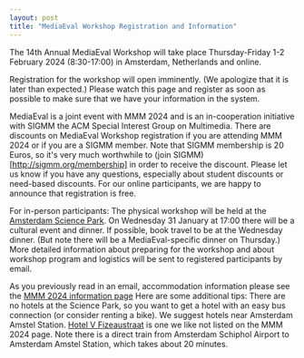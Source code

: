 ```yaml
---
layout: post
title: "MediaEval Workshop Registration and Information"
---
```

The 14th Annual MediaEval Workshop will take place Thursday-Friday 1-2 February 2024 (8:30-17:00) in Amsterdam, Netherlands and online.  

Registration for the workshop will open imminently. (We apologize that it is later than expected.) Please watch this page and register as soon as possible to make sure that we have your information in the system. 

MediaEval is a joint event with MMM 2024 and is an in-cooperation initiative with SIGMM the ACM Special Interest Group on Multimedia. There are discounts on MediaEval Workshop registration if you are attending MMM 2024 or if you are a SIGMM member. Note that SIGMM membership is 20 Euros, so it's very much worthwhile to (join SIGMM)[http://sigmm.org/membership] in order to receive the discount. Please let us know if you have any questions, especially about student discounts or need-based discounts. For our online participants, we are happy to announce that registration is free. 

For in-person participants: The physical workshop will be held at the [Amsterdam Science Park](https://www.amsterdamsciencepark.nl/contact/getting-there/). On Wednesday 31 January at 17:00 there will be a cultural event and dinner. If possible, book travel to be at the Wednesday dinner. (But note there will be a MediaEval-specific dinner on Thursday.) More detailed information about preparing for the workshop and about workshop program and logistics will be sent to registered participants by email.

As you previously read in an email, accommodation information please see the [MMM 2024 information page](https://mmm2024.org/attend.html#accommodation) Here are some additional tips: There are no hotels at the Science Park, so you want to get a hotel with an easy bus connection (or consider renting a bike). We suggest hotels near Amsterdam Amstel Station. [Hotel V Fizeaustraat](https://fizeaustraat.hotelv.com/) is one we like not listed on the MMM 2024 page. Note there is a direct train from Amsterdam Schiphol Airport to Amsterdam Amstel Station, which takes about 20 minutes.
